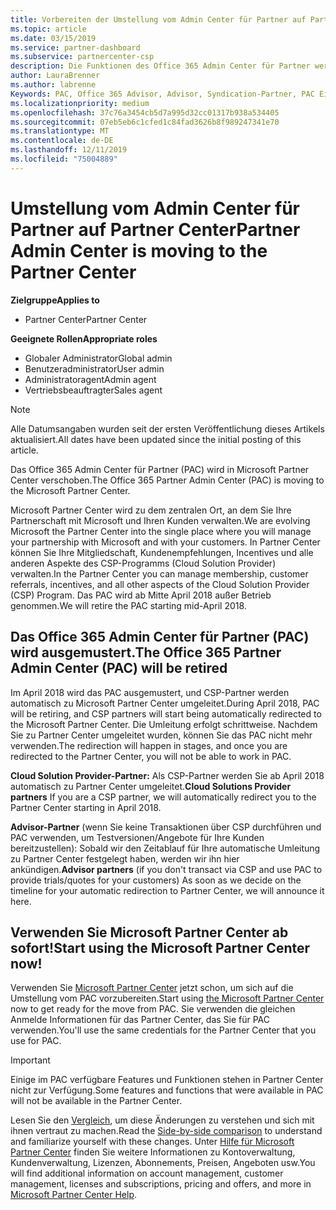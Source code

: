 ```yaml
---
title: Vorbereiten der Umstellung vom Admin Center für Partner auf Partner Center | Partner Center
ms.topic: article
ms.date: 03/15/2019
ms.service: partner-dashboard
ms.subservice: partnercenter-csp
description: Die Funktionen des Office 365 Admin Center für Partner werden in Partner Center verschoben.
author: LauraBrenner
ms.author: labrenne
Keywords: PAC, Office 365 Advisor, Advisor, Syndication-Partner, PAC Einstellen, PAC Ausmusterung
ms.localizationpriority: medium
ms.openlocfilehash: 37c76a3454cb5d7a995d32cc01317b938a534405
ms.sourcegitcommit: 07eb5eb6c1cfed1c84fad3626b8f989247341e70
ms.translationtype: MT
ms.contentlocale: de-DE
ms.lasthandoff: 12/11/2019
ms.locfileid: "75004889"
---
```

# <a name="partner-admin-center-is-moving-to-the-partner-center"></a><span data-ttu-id="b122b-104">Umstellung vom Admin Center für Partner auf Partner Center</span><span class="sxs-lookup"><span data-stu-id="b122b-104">Partner Admin Center is moving to the Partner Center</span></span>

<span data-ttu-id="b122b-105">**Zielgruppe**</span><span class="sxs-lookup"><span data-stu-id="b122b-105">**Applies to**</span></span>

-  <span data-ttu-id="b122b-106">Partner Center</span><span class="sxs-lookup"><span data-stu-id="b122b-106">Partner Center</span></span>

<span data-ttu-id="b122b-107">**Geeignete Rollen**</span><span class="sxs-lookup"><span data-stu-id="b122b-107">**Appropriate roles**</span></span>
-   <span data-ttu-id="b122b-108">Globaler Administrator</span><span class="sxs-lookup"><span data-stu-id="b122b-108">Global admin</span></span>
-   <span data-ttu-id="b122b-109">Benutzeradministrator</span><span class="sxs-lookup"><span data-stu-id="b122b-109">User admin</span></span>
-   <span data-ttu-id="b122b-110">Administratoragent</span><span class="sxs-lookup"><span data-stu-id="b122b-110">Admin agent</span></span>
-   <span data-ttu-id="b122b-111">Vertriebsbeauftragter</span><span class="sxs-lookup"><span data-stu-id="b122b-111">Sales agent</span></span>

> [!NOTE]  
>  <span data-ttu-id="b122b-112">Alle Datumsangaben wurden seit der ersten Veröffentlichung dieses Artikels aktualisiert.</span><span class="sxs-lookup"><span data-stu-id="b122b-112">All dates have been updated since the initial posting of this article.</span></span>

<span data-ttu-id="b122b-113">Das Office 365 Admin Center für Partner (PAC) wird in Microsoft Partner Center verschoben.</span><span class="sxs-lookup"><span data-stu-id="b122b-113">The Office 365 Partner Admin Center (PAC) is moving to the Microsoft Partner Center.</span></span>

<span data-ttu-id="b122b-114">Microsoft Partner Center wird zu dem zentralen Ort, an dem Sie Ihre Partnerschaft mit Microsoft und Ihren Kunden verwalten.</span><span class="sxs-lookup"><span data-stu-id="b122b-114">We are evolving Microsoft the Partner Center into the single place where you will manage your partnership with Microsoft and with your customers.</span></span> <span data-ttu-id="b122b-115">In Partner Center können Sie Ihre Mitgliedschaft, Kundenempfehlungen, Incentives und alle anderen Aspekte des CSP-Programms (Cloud Solution Provider) verwalten.</span><span class="sxs-lookup"><span data-stu-id="b122b-115">In the Partner Center you can manage membership, customer referrals, incentives, and all other aspects of the Cloud Solution Provider (CSP) Program.</span></span> <span data-ttu-id="b122b-116">Das PAC wird ab Mitte April 2018 außer Betrieb genommen.</span><span class="sxs-lookup"><span data-stu-id="b122b-116">We will retire the PAC starting mid-April 2018.</span></span>

## <a name="the-office-365-partner-admin-center-pac-will-be-retired"></a><span data-ttu-id="b122b-117">Das Office 365 Admin Center für Partner (PAC) wird ausgemustert.</span><span class="sxs-lookup"><span data-stu-id="b122b-117">The Office 365 Partner Admin Center (PAC) will be retired</span></span>

<span data-ttu-id="b122b-118">Im April 2018 wird das PAC ausgemustert, und CSP-Partner werden automatisch zu Microsoft Partner Center umgeleitet.</span><span class="sxs-lookup"><span data-stu-id="b122b-118">During April 2018, PAC will be retiring, and CSP partners will start being automatically redirected to the Microsoft Partner Center.</span></span> <span data-ttu-id="b122b-119">Die Umleitung erfolgt schrittweise. Nachdem Sie zu Partner Center umgeleitet wurden, können Sie das PAC nicht mehr verwenden.</span><span class="sxs-lookup"><span data-stu-id="b122b-119">The redirection will happen in stages, and once you are redirected to the Partner Center, you will not be able to work in PAC.</span></span> 

<span data-ttu-id="b122b-120">**Cloud Solution Provider-Partner:** Als CSP-Partner werden Sie ab April 2018 automatisch zu Partner Center umgeleitet.</span><span class="sxs-lookup"><span data-stu-id="b122b-120">**Cloud Solutions Provider partners** If you are a CSP partner, we will automatically redirect you to the Partner Center starting in April 2018.</span></span> 

<span data-ttu-id="b122b-121">**Advisor-Partner** (wenn Sie keine Transaktionen über CSP durchführen und PAC verwenden, um Testversionen/Angebote für Ihre Kunden bereitzustellen): Sobald wir den Zeitablauf für Ihre automatische Umleitung zu Partner Center festgelegt haben, werden wir ihn hier ankündigen.</span><span class="sxs-lookup"><span data-stu-id="b122b-121">**Advisor partners** (if you don't transact via CSP and use PAC to provide trials/quotes for your customers) As soon as we decide on the timeline for your automatic redirection to Partner Center, we will announce it here.</span></span> 


## <a name="start-using-the-microsoft-partner-center-now"></a><span data-ttu-id="b122b-122">Verwenden Sie Microsoft Partner Center ab sofort!</span><span class="sxs-lookup"><span data-stu-id="b122b-122">Start using the Microsoft Partner Center now!</span></span>

<span data-ttu-id="b122b-123">Verwenden Sie [Microsoft Partner Center](https://partnercenter.microsoft.com/) jetzt schon, um sich auf die Umstellung vom PAC vorzubereiten.</span><span class="sxs-lookup"><span data-stu-id="b122b-123">Start using [the Microsoft Partner Center](https://partnercenter.microsoft.com/)  now to get ready for the move from PAC.</span></span>  <span data-ttu-id="b122b-124">Sie verwenden die gleichen Anmelde Informationen für das Partner Center, das Sie für PAC verwenden.</span><span class="sxs-lookup"><span data-stu-id="b122b-124">You'll use the same credentials for the Partner Center that you use for PAC.</span></span> 

> [!IMPORTANT]  
> <span data-ttu-id="b122b-125">Einige im PAC verfügbare Features und Funktionen stehen in Partner Center nicht zur Verfügung.</span><span class="sxs-lookup"><span data-stu-id="b122b-125">Some features and functions that were available in PAC will not be available in the Partner Center.</span></span>

 <span data-ttu-id="b122b-126">Lesen Sie den [Vergleich](moving-from-pac-to-pc.md), um diese Änderungen zu verstehen und sich mit ihnen vertraut zu machen.</span><span class="sxs-lookup"><span data-stu-id="b122b-126">Read the [Side-by-side comparison](moving-from-pac-to-pc.md) to understand and familiarize yourself with these changes.</span></span>  <span data-ttu-id="b122b-127">Unter [Hilfe für Microsoft Partner Center](https://partnercenter.microsoft.com/partner/help) finden Sie weitere Informationen zu Kontoverwaltung, Kundenverwaltung, Lizenzen, Abonnements, Preisen, Angeboten usw.</span><span class="sxs-lookup"><span data-stu-id="b122b-127">You will find additional information on account management, customer management, licenses and subscriptions, pricing and offers, and more in [Microsoft Partner Center Help](https://partnercenter.microsoft.com/partner/help).</span></span>

 
